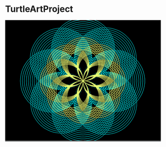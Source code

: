 # TurtleArtProject
<img src= "https://github.com/alexisthebesttoeverlive/TurtleArtProject/blob/master/capture.PNG">
